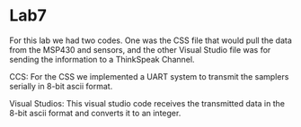 # Lab7

For this lab we had two codes.  One was the CSS file that would pull the data from the MSP430 and sensors, and the other Visual Studio file was for sending the information to a ThinkSpeak Channel.

CCS: For the CSS we implemented a UART system to transmit the samplers serially in 8-bit ascii format.

Visual Studios:   This visual studio code receives the transmitted data in the 8-bit ascii format and converts it to an integer.
